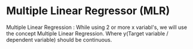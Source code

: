 # Multiple Linear Regressor (MLR)

Multiple Linear Regression : While using 2 or more x variabl's, we will use the concept Multiple Linear Regression. Where y(Target variable / dependent variable) should be continuous.
